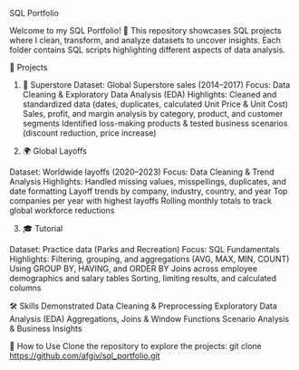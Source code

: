 SQL Portfolio

Welcome to my SQL Portfolio! 🚀
This repository showcases SQL projects where I clean, transform, and analyze datasets to uncover insights. Each folder contains SQL scripts highlighting different aspects of data analysis.

📂 Projects
1. 🛒 Superstore
Dataset: Global Superstore sales (2014–2017)
Focus: Data Cleaning & Exploratory Data Analysis (EDA)
Highlights:
Cleaned and standardized data (dates, duplicates, calculated Unit Price & Unit Cost)
Sales, profit, and margin analysis by category, product, and customer segments
Identified loss-making products & tested business scenarios (discount reduction, price increase)

2. 🌍 Global Layoffs

Dataset: Worldwide layoffs (2020–2023)
Focus: Data Cleaning & Trend Analysis
Highlights:
Handled missing values, misspellings, duplicates, and date formatting
Layoff trends by company, industry, country, and year
Top companies per year with highest layoffs
Rolling monthly totals to track global workforce reductions

3. 🎓 Tutorial

Dataset: Practice data (Parks and Recreation)
Focus: SQL Fundamentals
Highlights:
Filtering, grouping, and aggregations (AVG, MAX, MIN, COUNT)
Using GROUP BY, HAVING, and ORDER BY
Joins across employee demographics and salary tables
Sorting, limiting results, and calculated columns

🛠 Skills Demonstrated
Data Cleaning & Preprocessing
Exploratory Data Analysis (EDA)
Aggregations, Joins & Window Functions
Scenario Analysis & Business Insights

📌 How to Use
Clone the repository to explore the projects:
git clone https://github.com/afgiv/sql_portfolio.git
